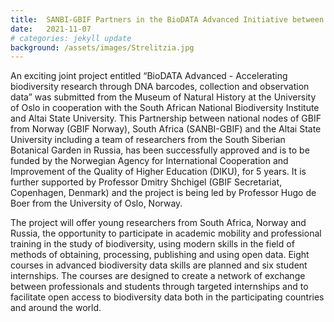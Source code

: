 ```yaml
---
title:  SANBI-GBIF Partners in the BioDATA Advanced Initiative between Norway, South Africa and Russia 
date:   2021-11-07
# categories: jekyll update
background: /assets/images/Strelitzia.jpg
---
```

An exciting joint project entitled “BioDATA Advanced - Accelerating biodiversity research through DNA barcodes, 
collection and observation data” was submitted from the Museum of Natural History at the University of Oslo in 
cooperation with the South African National Biodiversity Institute and 
Altai State University.  This Partnership between national nodes of GBIF from 
Norway (GBIF Norway), South Africa (SANBI-GBIF) and the Altai State University including a
team of researchers from the South Siberian Botanical Garden in Russia, has been successfully
approved and is to be funded by the Norwegian Agency for International Cooperation and Improvement 
of the Quality of Higher Education (DIKU), for 5 years.  It is further supported 
by Professor Dmitry Shchigel (GBIF Secretariat, Copenhagen, Denmark) and the project
is being led by Professor Hugo de Boer from the University of Oslo, Norway.

The project will offer young researchers from South Africa, Norway and Russia, the opportunity 
to participate in academic mobility and professional training
in the study of biodiversity, using modern skills in the field of 
methods of obtaining, processing, publishing and using open data.
Eight courses in advanced biodiversity data skills are planned and 
six student internships.  The courses are designed to create a network of exchange
between professionals and students through targeted internships and to facilitate
open access to biodiversity data both in the participating countries and around the world.
